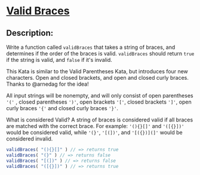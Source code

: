 # [Valid Braces](https://www.codewars.com/kata/5277c8a221e209d3f6000b56)

## Description:

Write a function called `validBraces` that takes a string of braces, and determines if the order of the braces is valid. `validBraces` should return `true` if the string is valid, and `false` if it's invalid.

This Kata is similar to the Valid Parentheses Kata, but introduces four new characters. Open and closed brackets, and open and closed curly braces. Thanks to @arnedag for the idea!

All input strings will be nonempty, and will only consist of open parentheses `'('` , closed parentheses `')'`, open brackets `'['`, closed brackets `']'`, open curly braces `'{'` and closed curly braces `'}'`.

What is considered Valid? A string of braces is considered valid if all braces are matched with the correct brace. 
For example:
`'(){}[]'` and `'([{}])'` would be considered valid, while `'(}'`, `'[(])'`, and `'[({})](]'` would be considered invalid.

```javascript
validBraces( "(){}[]" ) // => returns true 
validBraces( "(}" ) // => returns false 
validBraces( "[(])" ) // => returns false 
validBraces( "([{}])" ) // => returns true
```
